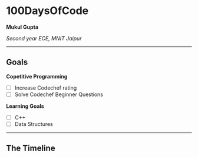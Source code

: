 # 100DaysOfCode

**Mukul Gupta**

*Second year ECE, MNIT Jaipur*

---

## Goals

**Copetitive Programming**
- [ ] Increase Codechef rating
- [ ] Solve Codechef Beginner Questions

**Learning Goals**
- [ ] C++
- [ ] Data Structures

---

## The Timeline
